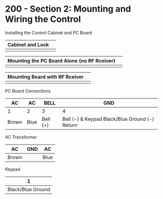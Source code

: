 # 200 - Section 2: Mounting and Wiring the Control

Installing the Control Cabinet and PC Board

| Cabinet and Lock | |
|--|--|
|  |  |

| Mounting the PC Board Alone (no RF Rceiver) | |
|--|--|
|  |  |

| Mounting Board with RF Rceiver | |
|--|--|
|  |  |

PC Board Connections

| AC | AC | BELL | GND |
| -- | -- | -- | -- |
| 1 | 2 | 3 | 4 |
| Brown | Blue | Bell (+) | Bell (-) & Keypad Black/Blue Ground (-) Return | 

AC Transformer

| AC | GND | AC |
|--|--|--|
| Brown | | Blue |

Keypad

| 1 |
| -- |
| Black/Blue Ground |
